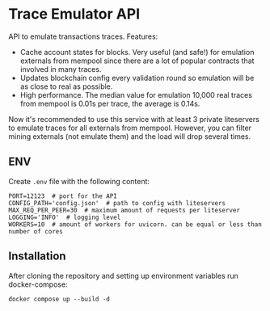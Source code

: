 # Trace Emulator API

API to emulate transactions traces. Features:

* Cache account states for blocks. Very useful (and safe!) for emulation externals from mempool since there are a lot of
popular contracts that involved in many traces.
* Updates blockchain config every validation round so emulation will be as close to real as possible.
* High performance. The median value for emulation 10,000 real traces from mempool is 0.01s per trace, the average is 0.14s.

Now it's recommended to use this service with at least 3 private liteservers to emulate traces for all externals from mempool. 
However, you can filter mining externals (not emulate them) and the load will drop several times.

## ENV

Create `.env` file with the following content:

```
PORT=12123  # port for the API
CONFIG_PATH='config.json'  # path to config with liteservers
MAX_REQ_PER_PEER=30  # maximum amount of requests per liteserver
LOGGING='INFO'  # logging level
WORKERS=10  # amount of workers for uvicorn. can be equal or less than number of cores
```


## Installation

After cloning the repository and setting up environment variables run docker-compose:

`docker compose up --build -d`
